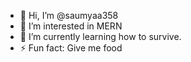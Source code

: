 - 👋 Hi, I’m @saumyaa358
- 👀 I’m interested in MERN
- 🌱 I’m currently learning how to survive.
- ⚡ Fun fact: Give me food 

<!---
saumyaa358/saumyaa358 is a ✨ special ✨ repository because its `README.md` (this file) appears on your GitHub profile.
You can click the Preview link to take a look at your changes.
--->
